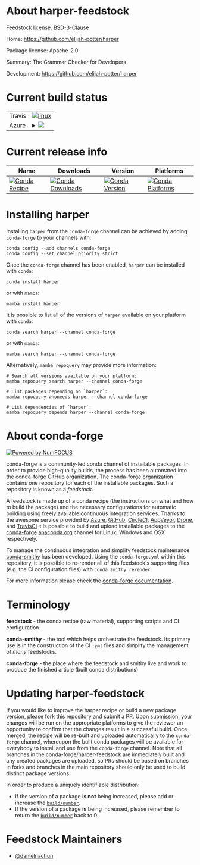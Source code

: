 About harper-feedstock
======================

Feedstock license: [BSD-3-Clause](https://github.com/conda-forge/harper-feedstock/blob/main/LICENSE.txt)

Home: https://github.com/elijah-potter/harper

Package license: Apache-2.0

Summary: The Grammar Checker for Developers

Development: https://github.com/elijah-potter/harper

Current build status
====================


<table><tr>
    <td>Travis</td>
    <td>
      <a href="https://app.travis-ci.com/conda-forge/harper-feedstock">
        <img alt="linux" src="https://img.shields.io/travis/com/conda-forge/harper-feedstock/main.svg?label=Linux">
      </a>
    </td>
  </tr>
    
  <tr>
    <td>Azure</td>
    <td>
      <details>
        <summary>
          <a href="https://dev.azure.com/conda-forge/feedstock-builds/_build/latest?definitionId=23237&branchName=main">
            <img src="https://dev.azure.com/conda-forge/feedstock-builds/_apis/build/status/harper-feedstock?branchName=main">
          </a>
        </summary>
        <table>
          <thead><tr><th>Variant</th><th>Status</th></tr></thead>
          <tbody><tr>
              <td>linux_64</td>
              <td>
                <a href="https://dev.azure.com/conda-forge/feedstock-builds/_build/latest?definitionId=23237&branchName=main">
                  <img src="https://dev.azure.com/conda-forge/feedstock-builds/_apis/build/status/harper-feedstock?branchName=main&jobName=linux&configuration=linux%20linux_64_" alt="variant">
                </a>
              </td>
            </tr><tr>
              <td>linux_aarch64</td>
              <td>
                <a href="https://dev.azure.com/conda-forge/feedstock-builds/_build/latest?definitionId=23237&branchName=main">
                  <img src="https://dev.azure.com/conda-forge/feedstock-builds/_apis/build/status/harper-feedstock?branchName=main&jobName=linux&configuration=linux%20linux_aarch64_" alt="variant">
                </a>
              </td>
            </tr><tr>
              <td>linux_ppc64le</td>
              <td>
                <a href="https://dev.azure.com/conda-forge/feedstock-builds/_build/latest?definitionId=23237&branchName=main">
                  <img src="https://dev.azure.com/conda-forge/feedstock-builds/_apis/build/status/harper-feedstock?branchName=main&jobName=linux&configuration=linux%20linux_ppc64le_" alt="variant">
                </a>
              </td>
            </tr><tr>
              <td>osx_64</td>
              <td>
                <a href="https://dev.azure.com/conda-forge/feedstock-builds/_build/latest?definitionId=23237&branchName=main">
                  <img src="https://dev.azure.com/conda-forge/feedstock-builds/_apis/build/status/harper-feedstock?branchName=main&jobName=osx&configuration=osx%20osx_64_" alt="variant">
                </a>
              </td>
            </tr><tr>
              <td>osx_arm64</td>
              <td>
                <a href="https://dev.azure.com/conda-forge/feedstock-builds/_build/latest?definitionId=23237&branchName=main">
                  <img src="https://dev.azure.com/conda-forge/feedstock-builds/_apis/build/status/harper-feedstock?branchName=main&jobName=osx&configuration=osx%20osx_arm64_" alt="variant">
                </a>
              </td>
            </tr><tr>
              <td>win_64</td>
              <td>
                <a href="https://dev.azure.com/conda-forge/feedstock-builds/_build/latest?definitionId=23237&branchName=main">
                  <img src="https://dev.azure.com/conda-forge/feedstock-builds/_apis/build/status/harper-feedstock?branchName=main&jobName=win&configuration=win%20win_64_" alt="variant">
                </a>
              </td>
            </tr>
          </tbody>
        </table>
      </details>
    </td>
  </tr>
</table>

Current release info
====================

| Name | Downloads | Version | Platforms |
| --- | --- | --- | --- |
| [![Conda Recipe](https://img.shields.io/badge/recipe-harper-green.svg)](https://anaconda.org/conda-forge/harper) | [![Conda Downloads](https://img.shields.io/conda/dn/conda-forge/harper.svg)](https://anaconda.org/conda-forge/harper) | [![Conda Version](https://img.shields.io/conda/vn/conda-forge/harper.svg)](https://anaconda.org/conda-forge/harper) | [![Conda Platforms](https://img.shields.io/conda/pn/conda-forge/harper.svg)](https://anaconda.org/conda-forge/harper) |

Installing harper
=================

Installing `harper` from the `conda-forge` channel can be achieved by adding `conda-forge` to your channels with:

```
conda config --add channels conda-forge
conda config --set channel_priority strict
```

Once the `conda-forge` channel has been enabled, `harper` can be installed with `conda`:

```
conda install harper
```

or with `mamba`:

```
mamba install harper
```

It is possible to list all of the versions of `harper` available on your platform with `conda`:

```
conda search harper --channel conda-forge
```

or with `mamba`:

```
mamba search harper --channel conda-forge
```

Alternatively, `mamba repoquery` may provide more information:

```
# Search all versions available on your platform:
mamba repoquery search harper --channel conda-forge

# List packages depending on `harper`:
mamba repoquery whoneeds harper --channel conda-forge

# List dependencies of `harper`:
mamba repoquery depends harper --channel conda-forge
```


About conda-forge
=================

[![Powered by
NumFOCUS](https://img.shields.io/badge/powered%20by-NumFOCUS-orange.svg?style=flat&colorA=E1523D&colorB=007D8A)](https://numfocus.org)

conda-forge is a community-led conda channel of installable packages.
In order to provide high-quality builds, the process has been automated into the
conda-forge GitHub organization. The conda-forge organization contains one repository
for each of the installable packages. Such a repository is known as a *feedstock*.

A feedstock is made up of a conda recipe (the instructions on what and how to build
the package) and the necessary configurations for automatic building using freely
available continuous integration services. Thanks to the awesome service provided by
[Azure](https://azure.microsoft.com/en-us/services/devops/), [GitHub](https://github.com/),
[CircleCI](https://circleci.com/), [AppVeyor](https://www.appveyor.com/),
[Drone](https://cloud.drone.io/welcome), and [TravisCI](https://travis-ci.com/)
it is possible to build and upload installable packages to the
[conda-forge](https://anaconda.org/conda-forge) [anaconda.org](https://anaconda.org/)
channel for Linux, Windows and OSX respectively.

To manage the continuous integration and simplify feedstock maintenance
[conda-smithy](https://github.com/conda-forge/conda-smithy) has been developed.
Using the ``conda-forge.yml`` within this repository, it is possible to re-render all of
this feedstock's supporting files (e.g. the CI configuration files) with ``conda smithy rerender``.

For more information please check the [conda-forge documentation](https://conda-forge.org/docs/).

Terminology
===========

**feedstock** - the conda recipe (raw material), supporting scripts and CI configuration.

**conda-smithy** - the tool which helps orchestrate the feedstock.
                   Its primary use is in the construction of the CI ``.yml`` files
                   and simplify the management of *many* feedstocks.

**conda-forge** - the place where the feedstock and smithy live and work to
                  produce the finished article (built conda distributions)


Updating harper-feedstock
=========================

If you would like to improve the harper recipe or build a new
package version, please fork this repository and submit a PR. Upon submission,
your changes will be run on the appropriate platforms to give the reviewer an
opportunity to confirm that the changes result in a successful build. Once
merged, the recipe will be re-built and uploaded automatically to the
`conda-forge` channel, whereupon the built conda packages will be available for
everybody to install and use from the `conda-forge` channel.
Note that all branches in the conda-forge/harper-feedstock are
immediately built and any created packages are uploaded, so PRs should be based
on branches in forks and branches in the main repository should only be used to
build distinct package versions.

In order to produce a uniquely identifiable distribution:
 * If the version of a package **is not** being increased, please add or increase
   the [``build/number``](https://docs.conda.io/projects/conda-build/en/latest/resources/define-metadata.html#build-number-and-string).
 * If the version of a package **is** being increased, please remember to return
   the [``build/number``](https://docs.conda.io/projects/conda-build/en/latest/resources/define-metadata.html#build-number-and-string)
   back to 0.

Feedstock Maintainers
=====================

* [@danielnachun](https://github.com/danielnachun/)

